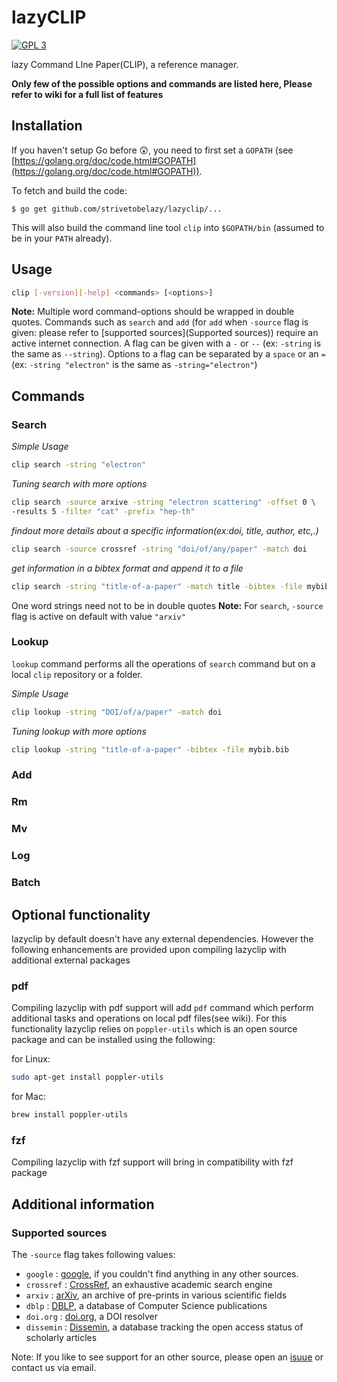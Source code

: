 # lazyCLIP
[![GPL 3](https://img.shields.io/badge/license-GPLv3-blue.svg)](COPYING)

lazy Command LIne Paper(CLIP), a reference manager.

**Only few of the possible options and commands are listed here, Please refer to wiki for a full list of features**

## Installation

If you haven't setup Go before :astonished:, you need to first set a `GOPATH` (see [https://golang.org/doc/code.html#GOPATH](https://golang.org/doc/code.html#GOPATH)).

To fetch and build the code:

    $ go get github.com/strivetobelazy/lazyclip/...

This will also build the command line tool `clip` into `$GOPATH/bin` (assumed to be in your `PATH` already).

## Usage

```bash
clip [-version][-help] <commands> [<options>]
```
**Note:** Multiple word command-options should be wrapped in double quotes. Commands such as `search` and `add` (for `add` when `-source` flag is given: please refer to [supported sources](Supported sources)) require an active internet connection. A flag can be given with a `-` or `--` (ex: `-string` is the same as `--string`). Options to a flag can be separated by a `space` or an `=` (ex: `-string "electron"` is the same as `-string="electron"`)

## Commands

### Search

*Simple Usage*
```bash
clip search -string "electron"
```
*Tuning search with more options*
```bash
clip search -source arxive -string "electron scattering" -offset 0 \
-results 5 -filter "cat" -prefix "hep-th"
```
*findout more details about a specific information(ex:doi, title, author, etc,.)*
```bash
clip search -source crossref -string "doi/of/any/paper" -match doi
```
*get information in a bibtex format and append it to a file*
```bash
clip search -string "title-of-a-paper" -match title -bibtex -file mybib.bib
```
One word strings need not to be in double quotes
**Note:** For `search`, `-source` flag is active on default with value `"arxiv"`

### Lookup

`lookup` command performs all the operations of `search` command but on a local `clip` repository or a folder.

*Simple Usage*
```bash
clip lookup -string "DOI/of/a/paper" -match doi
```
*Tuning lookup with more options*
```bash
clip lookup -string "title-of-a-paper" -bibtex -file mybib.bib
```

### Add

### Rm

### Mv

### Log

### Batch

## Optional functionality
lazyclip by default doesn't have any external dependencies. However the following enhancements are provided upon compiling lazyclip with additional external packages 

### pdf
Compiling lazyclip with pdf support will add `pdf` command which perform additional tasks and operations on local pdf files(see wiki). For this functionality lazyclip relies on `poppler-utils` which is an open source package and can be installed using the following:

for Linux:
```bash
sudo apt-get install poppler-utils
```
for Mac:
```bash
brew install poppler-utils
```

### fzf
Compiling lazyclip with fzf support will bring in compatibility with fzf package

## Additional information

### Supported sources
The `-source` flag takes following values:

- `google` : [google](www.google.com), if you couldn't find anything in any other sources.
- `crossref` : [CrossRef](https://www.crossref.org/), an exhaustive academic search engine
- `arxiv` : [arXiv](https://arxiv.org/), an archive of pre-prints in various scientific fields
- `dblp` : [DBLP](https://dblp.uni-trier.de/), a database of Computer Science publications
- `doi.org` : [doi.org](http://www.doi.org/), a DOI resolver
- `dissemin` : [Dissemin](https://dissem.in/), a database tracking the open access status of scholarly articles

Note: If you like to see support for an other source, please open an [isuue](https://github.com/strivetobelazy/lazyclip/issues) or contact us via email.
